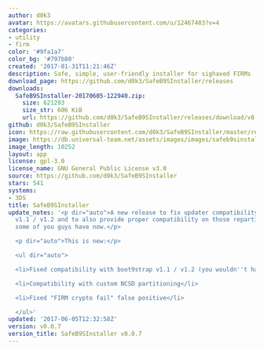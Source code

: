 ```yaml
---
author: d0k3
avatar: https://avatars.githubusercontent.com/u/12467483?v=4
categories:
- utility
- firm
color: '#9fa1a7'
color_bg: '#797b80'
created: '2017-01-31T11:21:46Z'
description: Safe, simple, user-friendly installer for sighaxed FIRMs
download_page: https://github.com/d0k3/SafeB9SInstaller/releases
downloads:
  SafeB9SInstaller-20170605-122940.zip:
    size: 621293
    size_str: 606 KiB
    url: https://github.com/d0k3/SafeB9SInstaller/releases/download/v0.0.7/SafeB9SInstaller-20170605-122940.zip
github: d0k3/SafeB9SInstaller
icon: https://raw.githubusercontent.com/d0k3/SafeB9SInstaller/master/resources/BrahmaIcon.png
image: https://db.universal-team.net/assets/images/images/safeb9sinstaller.png
image_length: 10252
layout: app
license: gpl-3.0
license_name: GNU General Public License v3.0
source: https://github.com/d0k3/SafeB9SInstaller
stars: 541
systems:
- 3DS
title: SafeB9SInstaller
update_notes: '<p dir="auto">A new release to fix updater compatibility on boot9strap
  v1.1 / v1.2 and to also provide proper compatibility on those repartitioned NANDs
  some of you guys have now.</p>

  <p dir="auto">This is new:</p>

  <ul dir="auto">

  <li>Fixed compatibility with boot9strap v1.1 / v1.2 (you wouldn''t have guessed)</li>

  <li>Compatibility with custom NCSD partitioning</li>

  <li>Fixed "FIRM crypto fail" false positive</li>

  </ul>'
updated: '2017-06-05T12:32:58Z'
version: v0.0.7
version_title: SafeB9SInstaller v0.0.7
---
```

